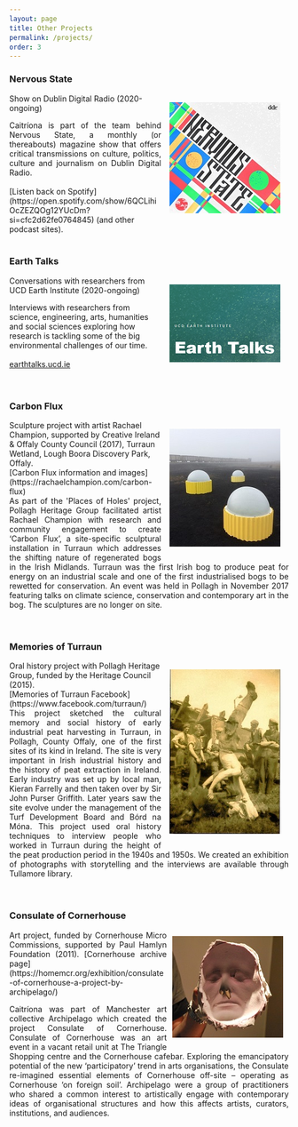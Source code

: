 ```yaml
---
layout: page
title: Other Projects
permalink: /projects/
order: 3
---
```



### Nervous State 
<img align="right" src="/image/nervous_state.png" img style="padding: 15px"/> Show on Dublin Digital Radio (2020-ongoing) <br> 

<div style="text-align: justify">  
Caitríona is part of the team behind Nervous State, a monthly (or thereabouts) magazine show that offers critical transmissions on culture, politics, culture and journalism on Dublin Digital Radio.</div> <br>
[Listen back on Spotify](https://open.spotify.com/show/6QCLihiOcZEZQOg12YUcDm?si=cfc2d62fe0764845) (and other podcast sites). 

<br>
<br>


### Earth Talks
<img align="right" src="/image/EarthTalks.png" img style="padding: 15px"/>
Conversations with researchers from UCD Earth Institute (2020-ongoing)

Interviews with researchers from science, engineering, arts, humanities and social sciences exploring how research is tackling some of the big environmental challenges of our time. <br><br>
[earthtalks.ucd.ie](https://earthtalks.ucd.ie/)
<br>
<br>
<br>
### Carbon Flux
<img align="right" src="/image/carbonflux.jpg" title="Carbon Flux, image credit Rachael Champion" img style="padding: 15px"/>
Sculpture project with artist Rachael Champion, supported by Creative Ireland & Offaly County Council (2017), Turraun Wetland, Lough Boora Discovery Park, Offaly. <br> 
[Carbon Flux information and images](https://rachaelchampion.com/carbon-flux)
<div style="text-align: justify"> As part of the 'Places of Holes' project, Pollagh Heritage Group facilitated artist Rachael Champion with research and community engagement to create ‘Carbon Flux’, a site-specific sculptural installation in Turraun which addresses the shifting nature of regenerated bogs in the Irish Midlands. Turraun was the first Irish bog to produce peat for energy on an industrial scale and one of the first industrialised bogs to be rewetted for conservation. An event was held in Pollagh in November 2017 featuring talks on climate science, conservation and contemporary art in the bog. The sculptures are no longer on site. 
</div>
<br>
<br>

### Memories of Turraun 
<img align="right" src="/image/Turraun.jpg" title="Circus performers in Turraun, 1940s" img style="padding: 15px"/>
Oral history project with Pollagh Heritage Group, funded by the Heritage Council (2015).<br> [Memories of Turraun Facebook](https://www.facebook.com/turraun/)
<br> 
<div style="text-align: justify">
This project sketched the cultural memory and social history of early industrial peat harvesting in Turraun, in Pollagh, County Offaly, one of the first sites of its kind in Ireland. The site is very important in Irish industrial history and the history of peat extraction in Ireland. Early industry was set up by local man, Kieran Farrelly and then taken over by Sir John Purser Griffith. Later years saw the site evolve under the management of the Turf Development Board and Bórd na Móna.  This project used oral history techniques to interview people who worked in Turraun during the height of the peat production period in the 1940s and 1950s. We created an exhibition of photographs with storytelling and the interviews are available through Tullamore library.
</div>
<br>
<br>



### Consulate of Cornerhouse
<img align="right" src="/image/archipelago.jpg" img style="padding: 10px"/>
<div style="text-align: justify">
Art project, funded by Cornerhouse Micro Commissions, supported by Paul Hamlyn Foundation (2011).
[Cornerhouse archive page](https://homemcr.org/exhibition/consulate-of-cornerhouse-a-project-by-archipelago/)

Caitríona was part of Manchester art collective Archipelago which created the project Consulate of Cornerhouse. Consulate of Cornerhouse was an art event in a vacant retail unit at The Triangle Shopping centre and the Cornerhouse cafebar. Exploring the emancipatory potential of the new ‘participatory’ trend in arts organisations, the Consulate re-imagined essential elements of Cornerhouse off-site – operating as Cornerhouse ‘on foreign soil’. Archipelago were a group of practitioners who shared a common interest to artistically engage with contemporary ideas of organisational structures and how this affects artists, curators, institutions, and audiences.
</div>
